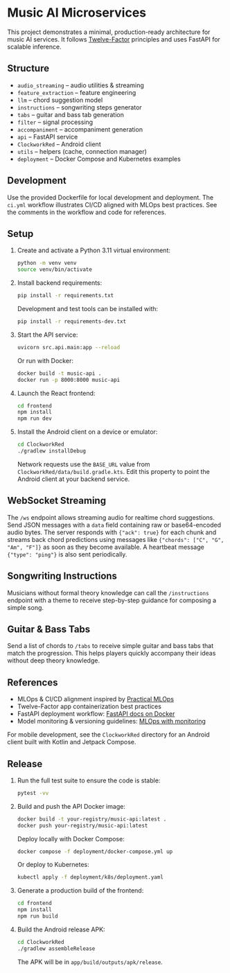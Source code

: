 # Music AI Microservices

This project demonstrates a minimal, production-ready architecture for music AI
services. It follows [Twelve-Factor](https://12factor.net/) principles and uses
FastAPI for scalable inference.

## Structure
- `audio_streaming` – audio utilities & streaming
- `feature_extraction` – feature engineering
- `llm` – chord suggestion model
- `instructions` – songwriting steps generator
- `tabs` – guitar and bass tab generation
- `filter` – signal processing
- `accompaniment` – accompaniment generation
- `api` – FastAPI service
- `ClockworkRed` – Android client
- `utils` – helpers (cache, connection manager)
- `deployment` – Docker Compose and Kubernetes examples

## Development
Use the provided Dockerfile for local development and deployment. The
`ci.yml` workflow illustrates CI/CD aligned with MLOps best practices. See the
comments in the workflow and code for references.

## Setup

1. Create and activate a Python 3.11 virtual environment:

   ```bash
   python -m venv venv
   source venv/bin/activate
   ```

2. Install backend requirements:

   ```bash
   pip install -r requirements.txt
   ```

   Development and test tools can be installed with:

   ```bash
   pip install -r requirements-dev.txt
   ```

3. Start the API service:

   ```bash
   uvicorn src.api.main:app --reload
   ```

   Or run with Docker:

   ```bash
   docker build -t music-api .
   docker run -p 8000:8000 music-api
   ```

4. Launch the React frontend:

   ```bash
   cd frontend
   npm install
   npm run dev
   ```

5. Install the Android client on a device or emulator:

   ```bash
   cd ClockworkRed
   ./gradlew installDebug
   ```

   Network requests use the `BASE_URL` value from
   `ClockworkRed/data/build.gradle.kts`. Edit this property to point the
   Android client at your backend service.

## WebSocket Streaming
The `/ws` endpoint allows streaming audio for realtime chord suggestions.
Send JSON messages with a `data` field containing raw or base64-encoded audio
bytes. The server responds with `{"ack": true}` for each chunk and streams back
chord predictions using messages like `{"chords": ["C", "G", "Am", "F"]}` as soon
as they become available. A heartbeat message `{"type": "ping"}` is also sent
periodically.

## Songwriting Instructions
Musicians without formal theory knowledge can call the `/instructions` endpoint
with a theme to receive step-by-step guidance for composing a simple song.

## Guitar & Bass Tabs
Send a list of chords to `/tabs` to receive simple guitar and bass tabs that
match the progression. This helps players quickly accompany their ideas without
deep theory knowledge.

## References
- MLOps & CI/CD alignment inspired by [Practical MLOps](https://github.com/ai-understanding/practical-mlops)
- Twelve-Factor app containerization best practices
- FastAPI deployment workflow: [FastAPI docs on Docker](https://fastapi.tiangolo.com/deployment/docker/)
- Model monitoring & versioning guidelines: [MLOps with monitoring](https://madewithml.com/courses/mlops/monitoring/)

For mobile development, see the `ClockworkRed` directory for an Android client built with Kotlin and Jetpack Compose.

## Release

1. Run the full test suite to ensure the code is stable:

   ```bash
   pytest -vv
   ```

2. Build and push the API Docker image:

   ```bash
   docker build -t your-registry/music-api:latest .
   docker push your-registry/music-api:latest
   ```

   Deploy locally with Docker Compose:

   ```bash
   docker compose -f deployment/docker-compose.yml up
   ```

   Or deploy to Kubernetes:

   ```bash
   kubectl apply -f deployment/k8s/deployment.yaml
   ```

3. Generate a production build of the frontend:

   ```bash
   cd frontend
   npm install
   npm run build
   ```

4. Build the Android release APK:

   ```bash
   cd ClockworkRed
   ./gradlew assembleRelease
   ```
   The APK will be in `app/build/outputs/apk/release`.

